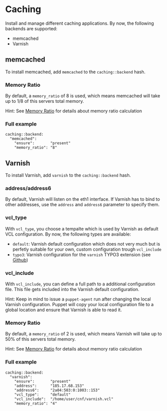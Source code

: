 # Caching

Install and manage different caching applications. By now, the following backends are supported:

 * memcached
 * Varnish


## memcached

To install memcached, add `memcached`  to the `caching::backend` hash.

### Memory Ratio

By default, a `memory_ratio` of 8 is used, which means memcached will take up to 1/8 of this servers total memory.

Hint: See [Memory Ratio](/server/configuration.md#Memory_Ratio) for details about memory ratio calculation

### Full example

```
caching::backend:
  "memcached":
    "ensure":       "present"
    "memory_ratio": "8"
```


## Varnish

To install Varnish, add `varnish`  to the `caching::backend` hash.


### address/address6

By default, Varnish will listen on the eth1 interface. If Varnish has to bind to other addresses, use the `address` and `address6` parameter to specify them.


### vcl_type

With `vcl_type`, you choose a tempalte which is used by Varnish as default VCL configuration. By now, the following types are available:

 * `default`: Varnish default configuration which does not very much but is perfetly suitable for your own, custom configuration trough `vcl_include`
 * `typo3`: Varnish configuration for the `varnish` TYPO3 extension (see [Github](https://github.com/snowflakech/typo3-varnish/blob/master/res/default-4.vcl))


### vcl_include

With `vcl_include`, you can define a full path to a additional configuration file. This file gets included into the Varnish default configuration.

Hint: Keep in mind to issue a `puppet-agent` run after changing the local Varnish configuration. Puppet will copy your local configuration file to a global location and ensure that Varnish is able to read it.


### Memory Ratio

By default, a `memory_ratio` of 2 is used, which means Varnish will take up to 50% of this servers total memory.

Hint: See [Memory Ratio](/server/configuration.md#Memory_Ratio) for details about memory ratio calculation


### Full example

```
caching::backend:
  "varnish":
    "ensure":       "present"
    "address":      "185.17.68.153"
    "address6":     "2a04:503:0:1003::153"
    "vcl_type":     "default"
    "vcl_include":  "/home/user/cnf/varnish.vcl"
    "memory_ratio": "4"
```
